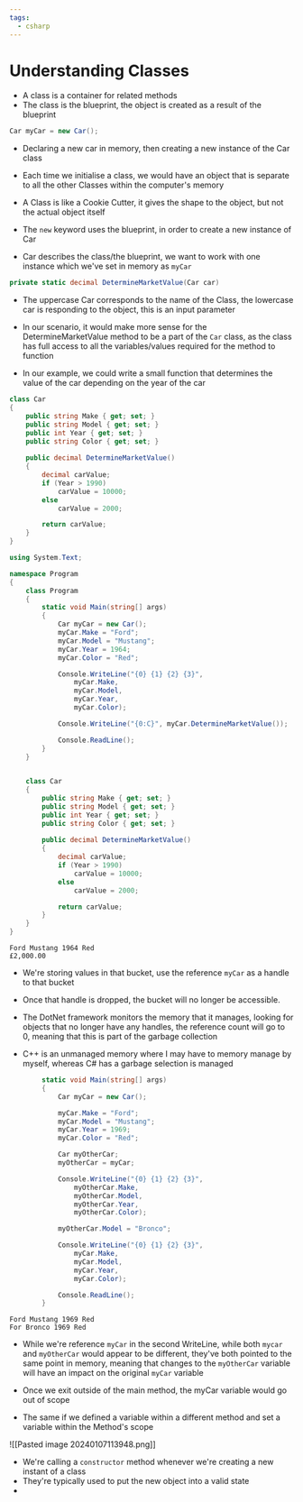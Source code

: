 ```yaml
---
tags:
  - csharp
---
```

# Understanding Classes

* A class is a container for related methods
* The class is the blueprint, the object is created as a result of the blueprint
```c#
Car myCar = new Car();
```
* Declaring a new car in memory, then creating a new instance of the Car class
* Each time we initialise a class, we would have an object that is separate to all the other Classes within the computer's memory
* A Class is like a Cookie Cutter, it gives the shape to the object, but not the actual object itself

* The `new` keyword uses the blueprint, in order to create a new instance of Car
* Car describes the class/the blueprint, we want to work with one instance which we've set in memory as `myCar`

```c#
private static decimal DetermineMarketValue(Car car)
```
* The uppercase Car corresponds to the name of the Class, the lowercase car is responding to the object, this is an input parameter

* In our scenario, it would make more sense for the DetermineMarketValue method to be a part of the `Car` class, as the class has full access to all the variables/values required for the method to function
* In our example, we could write a small function that determines the value of the car depending on the year of the car

```c#
class Car
{
    public string Make { get; set; }
    public string Model { get; set; }
    public int Year { get; set; }
    public string Color { get; set; }
    
    public decimal DetermineMarketValue()
    {
        decimal carValue;
        if (Year > 1990)
            carValue = 10000;
        else
            carValue = 2000;

        return carValue;
    }
}
```

```c#
using System.Text;

namespace Program
{
    class Program
    {
        static void Main(string[] args)
        {
            Car myCar = new Car();
            myCar.Make = "Ford";
            myCar.Model = "Mustang";
            myCar.Year = 1964;
            myCar.Color = "Red";

            Console.WriteLine("{0} {1} {2} {3}",
                myCar.Make,
                myCar.Model,
                myCar.Year,
                myCar.Color);

            Console.WriteLine("{0:C}", myCar.DetermineMarketValue());

            Console.ReadLine();
        }
    }
  

    class Car
    {
        public string Make { get; set; }
        public string Model { get; set; }
        public int Year { get; set; }
        public string Color { get; set; }
        
        public decimal DetermineMarketValue()
        {
            decimal carValue;
            if (Year > 1990)
                carValue = 10000;
            else
                carValue = 2000;

            return carValue;
        }
    }
}
```
```console
Ford Mustang 1964 Red
£2,000.00
```

* We're storing values in that bucket, use the reference `myCar` as a handle to that bucket
* Once that handle is dropped, the bucket will no longer be accessible.
* The DotNet framework monitors the memory that it manages, looking for objects that no longer have any handles, the reference count will go to 0, meaning that this is part of the garbage collection

* C++ is an unmanaged memory where I may have to memory manage by myself, whereas C# has a garbage selection is managed

```c#
        static void Main(string[] args)
        {
            Car myCar = new Car();

            myCar.Make = "Ford";
            myCar.Model = "Mustang";
            myCar.Year = 1969;
            myCar.Color = "Red";

            Car myOtherCar;
            myOtherCar = myCar;

            Console.WriteLine("{0} {1} {2} {3}",
                myOtherCar.Make,
                myOtherCar.Model,
                myOtherCar.Year,
                myOtherCar.Color);

            myOtherCar.Model = "Bronco";

            Console.WriteLine("{0} {1} {2} {3}",
                myCar.Make,
                myCar.Model,
                myCar.Year,
                myCar.Color);

            Console.ReadLine();
        }
```
```console
Ford Mustang 1969 Red
For Bronco 1969 Red
```
* While we're reference `myCar` in the second WriteLine, while both `mycar` and `myOtherCar` would appear to be different, they've both pointed to the same point in memory, meaning that changes to the `myOtherCar` variable will have an impact on the original `myCar` variable

* Once we exit outside of the main method, the myCar variable would go out of scope
* The same if we defined a variable within a different method and set a variable within the Method's scope

![[Pasted image 20240107113948.png]]



* We're calling a `constructor` method whenever we're creating a new instant of a class
* They're typically used to put the new object into a valid state
* 








